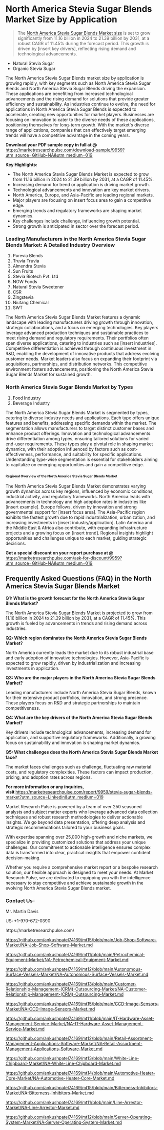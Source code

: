 <h1>North America Stevia Sugar Blends Market&nbsp;Size by Application</h1><blockquote><p>The <a href="https://marketresearchpulse.com/download-sample/9959?utm_source=GitHub-NA&amp;utm_medium=019">North America Stevia Sugar Blends Market size</a> is set to grow significantly from 11.16 billion in 2024 to 21.39 billion by 2031, at a robust CAGR of 11.45% during the forecast period. This growth is driven by [insert key drivers], reflecting rising demand and technological advancements.</p></blockquote><ul><li>Natural Stevia Sugar<li> Organic Stevia Sugar</li></ul><p>The North America Stevia Sugar Blends market size by application is growing rapidly, with key segments such as North America Stevia Sugar Blends and North America Stevia Sugar Blends driving the expansion. These applications are benefiting from increased technological advancements and the rising demand for solutions that provide greater efficiency and sustainability. As industries continue to evolve, the need for applications in North America Stevia Sugar Blends is expected to accelerate, creating new opportunities for market players. Businesses are focusing on innovation to cater to the diverse needs of these applications, positioning themselves for long-term growth. With the market's diverse range of applications, companies that can effectively target emerging trends will have a competitive advantage in the coming years.</p><p><strong>Download your PDF sample copy in full at @ </strong><a href="https://marketresearchpulse.com/download-sample/9959?utm_source=GitHub-NA&amp;utm_medium=019">https://marketresearchpulse.com/download-sample/9959?utm_source=GitHub-NA&amp;utm_medium=019</a></p><p><strong>Key Highlights: </strong></p><ul><li>The North America Stevia Sugar Blends Market is expected to grow from 11.16 billion in 2024 to 21.39 billion by 2031, at a CAGR of 11.45%.</li><li>Increasing demand for trend or application is driving market growth.</li><li>Technological advancements and innovation are key market drivers.</li><li>North America, Europe, and Asia-Pacific are leading regional markets.</li><li>Major players are focusing on insert focus area to gain a competitive edge.</li><li>Emerging trends and regulatory frameworks are shaping market dynamics.</li><li>Key challenges include challenge, influencing growth potential.</li><li>Strong growth is anticipated in sector over the forecast period.</li></ul><h3>Leading Manufacturers in the North America Stevia Sugar Blends Market: A Detailed Industry Overview</h3><ol><li>Purevia Blends</li><li>Truvia Truvia</li><li>Almendra Stevia</li><li>Sun Fruits</li><li>Stevia Biotech Pvt. Ltd</li><li>NOW Foods</li><li>Natural Stevia Sweetener</li><li>CSR</li><li>Zingstevia</li><li>Niutang Chemical</li><li>SWT</li></ol><div class="flex max-w-full flex-col flex-grow"><div class="min-h-8 text-message flex w-full flex-col items-end gap-2 whitespace-normal break-words [.text-message+&amp;]:mt-5" dir="auto" data-message-author-role="assistant" data-message-id="fd8432e4-4910-450d-b182-61b7bfb0a01f" data-message-model-slug="gpt-4o"><div class="flex w-full flex-col gap-1 empty:hidden first:pt-[3px]"><div class="markdown prose w-full break-words dark:prose-invert light"><p>The North America Stevia Sugar Blends Market features a dynamic landscape with leading manufacturers driving growth through innovation, strategic collaborations, and a focus on emerging technologies. Key players leverage advanced production techniques and sustainable practices to meet rising demand and regulatory requirements. Their portfolios often span diverse applications, catering to industries such as [insert industries]. Competitive differentiation is achieved through continuous investment in R&amp;D, enabling the development of innovative products that address evolving customer needs. Market leaders also focus on expanding their footprint via acquisitions, partnerships, and distribution networks. This competitive environment fosters advancements, positioning the North America Stevia Sugar Blends Market for sustained growth.</p></div></div></div></div><h3>North America Stevia Sugar Blends Market by Types</h3><ol><li>Food Industry<li> Beverage Industry</li></ol><div class="flex max-w-full flex-col flex-grow"><div class="min-h-8 text-message flex w-full flex-col items-end gap-2 whitespace-normal break-words [.text-message+&amp;]:mt-5" dir="auto" data-message-author-role="assistant" data-message-id="084470be-0bb7-4664-bddf-5156b4f41249" data-message-model-slug="gpt-4o-mini"><div class="flex w-full flex-col gap-1 empty:hidden first:pt-[3px]"><div class="markdown prose w-full break-words dark:prose-invert light"><p>The North America Stevia Sugar Blends Market is segmented by types, catering to diverse industry needs and applications. Each type offers unique features and benefits, addressing specific demands within the market. The segmentation allows manufacturers to target distinct customer bases and enhance product offerings. Innovation and technological advancements drive differentiation among types, ensuring tailored solutions for varied end-user requirements. These types play a pivotal role in shaping market dynamics, with their adoption influenced by factors such as cost-effectiveness, performance, and suitability for specific applications. Understanding type-wise segmentation is essential for stakeholders aiming to capitalize on emerging opportunities and gain a competitive edge.</p></div></div></div></div><h3><span style="font-size: 11px;">Regional Overview of the North America Stevia Sugar Blends Market</span></h3><div class="flex max-w-full flex-col flex-grow"><div class="min-h-8 text-message flex w-full flex-col items-end gap-2 whitespace-normal break-words [.text-message+&amp;]:mt-5" dir="auto" data-message-author-role="assistant" data-message-id="e9038762-ce64-4e30-91c9-9bd413514231" data-message-model-slug="gpt-4o-mini"><div class="flex w-full flex-col gap-1 empty:hidden first:pt-[3px]"><div class="markdown prose w-full break-words dark:prose-invert light"><p>The North America Stevia Sugar Blends Market demonstrates varying growth dynamics across key regions, influenced by economic conditions, industrial activity, and regulatory frameworks. North America leads with advancements in technology and high adoption rates in industries like [insert example]. Europe follows, driven by innovation and strong governmental support for [insert focus area]. The Asia-Pacific region exhibits the fastest growth due to rapid industrialization, urbanization, and increasing investments in [insert industry/application]. Latin America and the Middle East &amp; Africa also contribute, with expanding infrastructure projects and a growing focus on [insert trend]. Regional insights highlight opportunities and challenges unique to each market, guiding strategic decisions.</p></div></div></div></div><p><strong>Get a special discount on your report purchase at @ </strong><a href="https://marketresearchpulse.com/ask-for-discount/9959?utm_source=GitHub-NA&amp;utm_medium=019">https://marketresearchpulse.com/ask-for-discount/9959?utm_source=GitHub-NA&amp;utm_medium=019</a></p><h2>Frequently Asked Questions (FAQ) in the North America Stevia Sugar Blends Market</h2><p><strong>Q1: What is the growth forecast for the North America Stevia Sugar Blends Market?</strong></p><p>The North America Stevia Sugar Blends Market is projected to grow from 11.16 billion in 2024 to 21.39 billion by 2031, at a CAGR of 11.45%. This growth is fueled by advancements in trends and rising demand across industries.</p><p><strong>Q2: Which region dominates the North America Stevia Sugar Blends Market?</strong></p><p>North America currently leads the market due to its robust industrial base and early adoption of innovative technologies. However, Asia-Pacific is expected to grow rapidly, driven by industrialization and increasing investments in application.</p><p><strong>Q3: Who are the major players in the North America Stevia Sugar Blends Market?</strong></p><p>Leading manufacturers include North America Stevia Sugar Blends, known for their extensive product portfolios, innovation, and strong presence. These players focus on R&amp;D and strategic partnerships to maintain competitiveness.</p><p><strong>Q4: What are the key drivers of the North America Stevia Sugar Blends Market?</strong></p><p>Key drivers include technological advancements, increasing demand for application, and supportive regulatory frameworks. Additionally, a growing focus on sustainability and innovation is shaping market dynamics.</p><p><strong>Q5: What challenges does the North America Stevia Sugar Blends Market face?</strong></p><p>The market faces challenges such as challenge, fluctuating raw material costs, and regulatory complexities. These factors can impact production, pricing, and adoption rates across regions.</p><p><strong>For more information or any inquiries, visit&nbsp;</strong><a href="https://marketresearchpulse.com/report/9959/stevia-sugar-blends-market?utm_source=Linkedin&utm_medium=019">https://marketresearchpulse.com/report/9959/stevia-sugar-blends-market?utm_source=Linkedin&utm_medium=019</a></p><p>Market Research Pulse is powered by a team of over 250 seasoned analysts and subject matter experts who leverage advanced data collection techniques and robust research methodologies to deliver actionable insights. We go beyond data presentation, offering deep analysis and strategic recommendations tailored to your business goals.</p><p>With expertise spanning over 25,000 high-growth and niche markets, we specialize in providing customized solutions that address your unique challenges. Our commitment to actionable intelligence ensures complex data is transformed into clear, practical insights that empower confident decision-making.</p><p>Whether you require a comprehensive market report or a bespoke research solution, our flexible approach is designed to meet your needs. At Market Research Pulse, we are dedicated to equipping you with the intelligence necessary to stay competitive and achieve sustainable growth in the evolving North America Stevia Sugar Blends market.</p><h3><strong>Contact Us-</strong></h3><p>Mr. Martin Davis</p><p>US: +1-970-672-0390</p><p>https://marketresearchpulse.com/</p><p><a href="https://github.com/ankushpatel74169/mt15/blob/main/Job-Shop-Software-Market/NA-Job-Shop-Software-Market.md">https://github.com/ankushpatel74169/mt15/blob/main/Job-Shop-Software-Market/NA-Job-Shop-Software-Market.md</a></p><p><a href="https://github.com/ankushpatel74169/mt11/blob/main/Petrochemical-Equipment-Market/NA-Petrochemical-Equipment-Market.md">https://github.com/ankushpatel74169/mt11/blob/main/Petrochemical-Equipment-Market/NA-Petrochemical-Equipment-Market.md</a></p><p><a href="https://github.com/ankushpatel74169/mt12/blob/main/Autonomous-Surface-Vessels-Market/NA-Autonomous-Surface-Vessels-Market.md">https://github.com/ankushpatel74169/mt12/blob/main/Autonomous-Surface-Vessels-Market/NA-Autonomous-Surface-Vessels-Market.md</a></p><p><a href="https://github.com/ankushpatel74169/mt13/blob/main/Customer-Relationship-Management-(CRM)-Outsourcing-Market/NA-Customer-Relationship-Management-(CRM)-Outsourcing-Market.md">https://github.com/ankushpatel74169/mt13/blob/main/Customer-Relationship-Management-(CRM)-Outsourcing-Market/NA-Customer-Relationship-Management-(CRM)-Outsourcing-Market.md</a></p><p><a href="https://github.com/ankushpatel74169/mt15/blob/main/CCD-Image-Sensors-Market/NA-CCD-Image-Sensors-Market.md">https://github.com/ankushpatel74169/mt15/blob/main/CCD-Image-Sensors-Market/NA-CCD-Image-Sensors-Market.md</a></p><p><a href="https://github.com/ankushpatel74169/mt11/blob/main/IT-Hardware-Asset-Management-Service-Market/NA-IT-Hardware-Asset-Management-Service-Market.md">https://github.com/ankushpatel74169/mt11/blob/main/IT-Hardware-Asset-Management-Service-Market/NA-IT-Hardware-Asset-Management-Service-Market.md</a></p><p><a href="https://github.com/ankushpatel74169/mt12/blob/main/Retail-Assortment-Management-Applications-Software-Market/NA-Retail-Assortment-Management-Applications-Software-Market.md">https://github.com/ankushpatel74169/mt12/blob/main/Retail-Assortment-Management-Applications-Software-Market/NA-Retail-Assortment-Management-Applications-Software-Market.md</a></p><p><a href="https://github.com/ankushpatel74169/mt13/blob/main/White-Line-Chipboard-Market/NA-White-Line-Chipboard-Market.md">https://github.com/ankushpatel74169/mt13/blob/main/White-Line-Chipboard-Market/NA-White-Line-Chipboard-Market.md</a></p><p><a href="https://github.com/ankushpatel74169/mt14/blob/main/Automotive-Heater-Core-Market/NA-Automotive-Heater-Core-Market.md">https://github.com/ankushpatel74169/mt14/blob/main/Automotive-Heater-Core-Market/NA-Automotive-Heater-Core-Market.md</a></p><p><a href="https://github.com/ankushpatel74169/mt15/blob/main/Bitterness-Inhibitors-Market/NA-Bitterness-Inhibitors-Market.md">https://github.com/ankushpatel74169/mt15/blob/main/Bitterness-Inhibitors-Market/NA-Bitterness-Inhibitors-Market.md</a></p><p><a href="https://github.com/ankushpatel74169/mt11/blob/main/Line-Arrestor-Market/NA-Line-Arrestor-Market.md">https://github.com/ankushpatel74169/mt11/blob/main/Line-Arrestor-Market/NA-Line-Arrestor-Market.md</a></p><p><a href="https://github.com/ankushpatel74169/mt12/blob/main/Server-Operating-System-Market/NA-Server-Operating-System-Market.md">https://github.com/ankushpatel74169/mt12/blob/main/Server-Operating-System-Market/NA-Server-Operating-System-Market.md</a></p>

